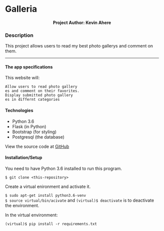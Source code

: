 # Galleria

<p align = "center">
    <b>Project Author: Kevin Ahere</b>  
</p>

### Description
This project allows users to read my best photo gallerys and comment on them.

***
#### The app specifications 
This website will:

    Allow users to read photo gallery
    es and comment on their favorites.
    Display submitted photo gallery
    es in differnt categories
 

#### Technologies
* Python 3.6
* Flask (in Python)
* Bootstrap (for styling)
* Postgresql (the database)

View the source code at [GitHub](https://github.com/kevahere/galleria.git)

#### Installation/Setup
You need to have Python 3.6 installed to run this program.

`$ git clone <this-repository>`<br />

Create a virtual enironment and activate it.

`$ sudo apt-get install python3.6-venv`<br />
`$ source virtual/bin/acivate` and `(virtual)$ deactivate` is to deactivate the environment.

In the virtual environment:

`(virtual)$ pip install -r requirements.txt`<br />
